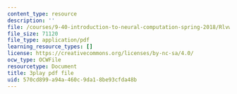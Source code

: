 ```yaml
---
content_type: resource
description: ''
file: /courses/9-40-introduction-to-neural-computation-spring-2018/Rlvwagd2BmY_transcript.pdf
file_size: 71120
file_type: application/pdf
learning_resource_types: []
license: https://creativecommons.org/licenses/by-nc-sa/4.0/
ocw_type: OCWFile
resourcetype: Document
title: 3play pdf file
uid: 570cd899-a94a-460c-9da1-8be93cfda48b
---
```

